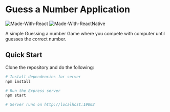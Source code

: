 # Guess a Number Application

![Made-With-React](https://img.shields.io/badge/Made_with-React-informational?style=for-the-badge&logo=react) ![Made-With-ReactNative](https://img.shields.io/badge/Made_with-ReactNative-informational?style=for-the-badge&logo=react)

A simple Guessing a number Game where you compete with computer until guesses the correct number.

## Quick Start

Clone the repository and do the following:

```bash
# Install dependencies for server
npm install

# Run the Express server
npm start

# Server runs on http://localhost:19002
```
